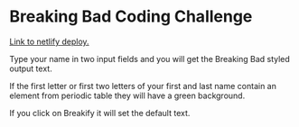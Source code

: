 # Breaking Bad Coding Challenge

[Link to netlify deploy.](https://breaking-bad-challenge.netlify.app/)

Type your name in two input fields and you will get the Breaking Bad styled output text.

If the first letter or first two letters of your first and last name 
contain an element from periodic table they will have a green background.

If you click on Breakify it will set the default text.